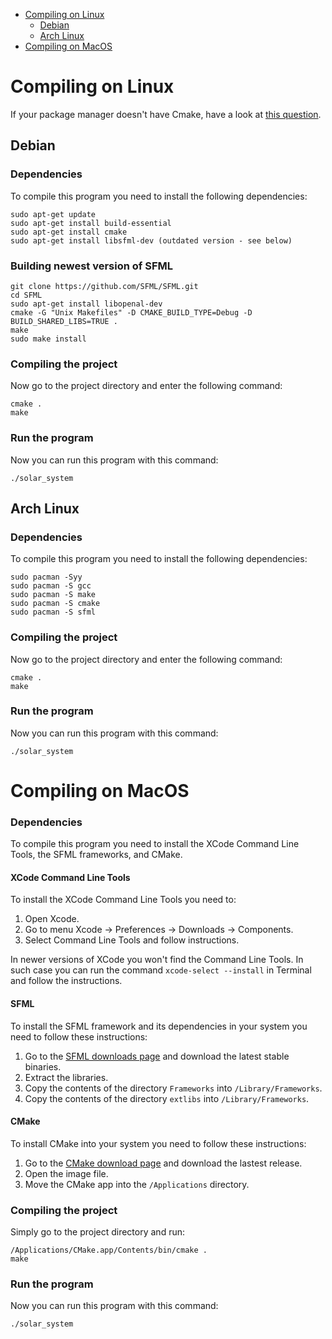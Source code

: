 * [Compiling on Linux](#compiling-on-linux)
  * [Debian](#debian)
  * [Arch Linux](#arch-linux)
* [Compiling on MacOS](#compiling-on-macos)

# Compiling on Linux

If your package manager doesn't have Cmake, have a look at
[this question](https://askubuntu.com/questions/355565/how-to-install-latest-cmake-version-in-linux-ubuntu-from-command-line/865294#865294).

## Debian

### Dependencies

To compile this program you need to install the following dependencies:

```
sudo apt-get update
sudo apt-get install build-essential
sudo apt-get install cmake
sudo apt-get install libsfml-dev (outdated version - see below)
```

### Building newest version of SFML
```
git clone https://github.com/SFML/SFML.git
cd SFML
sudo apt-get install libopenal-dev
cmake -G "Unix Makefiles" -D CMAKE_BUILD_TYPE=Debug -D BUILD_SHARED_LIBS=TRUE .
make
sudo make install
```

### Compiling the project

Now go to the project directory and enter the following command:

```
cmake .
make
```

### Run the program

Now you can run this program with this command:

```
./solar_system
```

## Arch Linux

### Dependencies

To compile this program you need to install the following dependencies:

```
sudo pacman -Syy
sudo pacman -S gcc
sudo pacman -S make
sudo pacman -S cmake
sudo pacman -S sfml
```

### Compiling the project

Now go to the project directory and enter the following command:

```
cmake .
make
```

### Run the program

Now you can run this program with this command:

```
./solar_system
```

# Compiling on MacOS

### Dependencies

To compile this program you need to install the XCode Command Line Tools, the SFML frameworks, and CMake.

#### XCode Command Line Tools

To install the XCode Command Line Tools you need to:

1. Open Xcode.
2. Go to menu Xcode -> Preferences -> Downloads -> Components.
3. Select Command Line Tools and follow instructions.

In newer versions of XCode you won't find the Command Line Tools. In such case you can run the command `xcode-select --install` in Terminal and follow the instructions.

#### SFML

To install the SFML framework and its dependencies in your system you need to follow these instructions:

1. Go to the [SFML downloads page](https://www.sfml-dev.org/download.php) and download the latest stable binaries.
2. Extract the libraries.
3. Copy the contents of the directory `Frameworks` into `/Library/Frameworks`.
4. Copy the contents of the directory `extlibs` into `/Library/Frameworks`.

#### CMake

To install CMake into your system you need to follow these instructions:

1. Go to the [CMake download page](https://cmake.org/download/) and download the lastest release.
2. Open the image file.
3. Move the CMake app into the `/Applications` directory.

### Compiling the project

Simply go to the project directory and run:

```
/Applications/CMake.app/Contents/bin/cmake .
make
```

### Run the program

Now you can run this program with this command:

```
./solar_system
```
